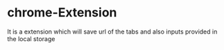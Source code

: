# chrome-Extension
It is a extension which will save url of the tabs and also inputs provided in the local storage
